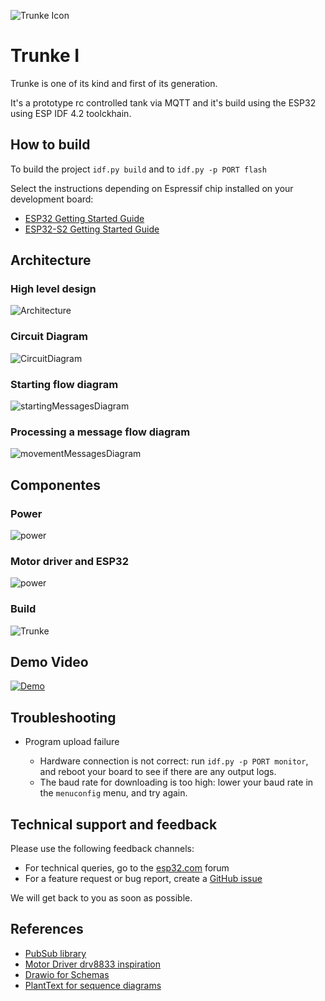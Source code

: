 ![Trunke Icon](./docs/tank_logo.png)
# Trunke I

Trunke is one of its kind and first of its generation.

It's a prototype rc controlled tank via MQTT and it's build using the ESP32 using ESP IDF 4.2 toolckhain. 

## How to build

To build the project `idf.py build` and to `idf.py -p PORT flash`  

Select the instructions depending on Espressif chip installed on your development board:

- [ESP32 Getting Started Guide](https://docs.espressif.com/projects/esp-idf/en/stable/get-started/index.html)
- [ESP32-S2 Getting Started Guide](https://docs.espressif.com/projects/esp-idf/en/latest/esp32s2/get-started/index.html)


## Architecture

### High level design
![Architecture](./docs/tank_rc.png)

### Circuit Diagram
![CircuitDiagram](./docs/CircuitDiagram.png)


### Starting flow diagram
![startingMessagesDiagram](./docs/startingMessagesDiagram.png)

### Processing a message flow diagram
![movementMessagesDiagram](./docs/movementMessagesDiagram.png)

## Componentes

### Power
![power](./docs/power.jpg)

### Motor driver and ESP32
![power](./docs/mcu.jpg)

### Build

![Trunke](./docs/image1.jpg)

## Demo Video

[![Demo](./docs/image2.jpg)](https://youtu.be/6UdqpzVhmrY)

## Troubleshooting

* Program upload failure

    * Hardware connection is not correct: run `idf.py -p PORT monitor`, and reboot your board to see if there are any output logs.
    * The baud rate for downloading is too high: lower your baud rate in the `menuconfig` menu, and try again.

## Technical support and feedback

Please use the following feedback channels:

* For technical queries, go to the [esp32.com](https://esp32.com/) forum
* For a feature request or bug report, create a [GitHub issue](https://github.com/espressif/esp-idf/issues)

We will get back to you as soon as possible.

## References
* [PubSub library](https://github.com/jaracil/pubsub-c)
* [Motor Driver drv8833 inspiration](https://github.com/Roger-random/ESP32Tests/tree/4dea2aafa04f983b8d4818b09d49e5d53878b2e6/FreeRTOS_Play/src)
* [Drawio for Schemas](https://www.draw.io/)
* [PlantText for sequence diagrams](https://www.planttext.com/)